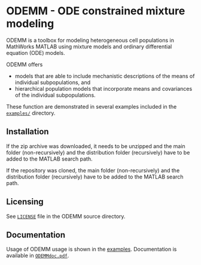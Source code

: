 # ODEMM - ODE constrained mixture modeling

ODEMM is a toolbox for modeling heterogeneous cell populations in MathWorks MATLAB using mixture models and ordinary differential equation (ODE) models. 

ODEMM offers 
* models that are able to include mechanistic descriptions of the means of individual subpopulations, and 
* hierarchical population models that incorporate means and covariances of the individual subpopulations. 

These function are demonstrated in several examples included in the [`examples/`](examples/) directory.

## Installation

If the zip archive was downloaded, it needs to be unzipped and the main folder (non-recursively) and the distribution folder (recursively) have to be added to the MATLAB search path. 

If the repository was cloned, the main folder (non-recursively) and the distribution folder (recursively) have to be added to the MATLAB search path. 

## Licensing

See [ ```LICENSE```](LICENSE) file in the ODEMM source directory.

## Documentation

Usage of ODEMM usage is shown in the [examples](examples/). Documentation is available in [```ODEMMdoc.pdf```](ODEMMdoc.pdf).

